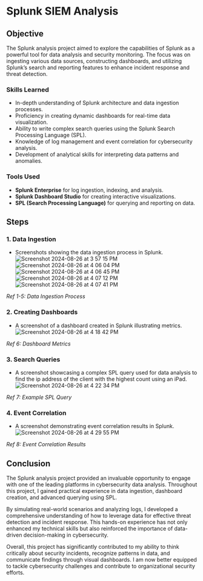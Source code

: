 # Splunk SIEM Analysis

## Objective
The Splunk analysis project aimed to explore the capabilities of Splunk as a powerful tool for data analysis and security monitoring. The focus was on ingesting various data sources, constructing dashboards, and utilizing Splunk’s search and reporting features to enhance incident response and threat detection.

### Skills Learned
- In-depth understanding of Splunk architecture and data ingestion processes.
- Proficiency in creating dynamic dashboards for real-time data visualization.
- Ability to write complex search queries using the Splunk Search Processing Language (SPL).
- Knowledge of log management and event correlation for cybersecurity analysis.
- Development of analytical skills for interpreting data patterns and anomalies.

### Tools Used
- **Splunk Enterprise** for log ingestion, indexing, and analysis.
- **Splunk Dashboard Studio** for creating interactive visualizations.
- **SPL (Search Processing Language)** for querying and reporting on data.

## Steps

### 1. **Data Ingestion**
   - Screenshots showing the data ingestion process in Splunk.
![Screenshot 2024-08-26 at 3 57 15 PM](https://github.com/user-attachments/assets/92935f20-3822-4cb2-8f7b-3926963a75c1)
![Screenshot 2024-08-26 at 4 06 04 PM](https://github.com/user-attachments/assets/a08d8ca9-2f5f-42e6-a849-d17bdeb46f2b)
![Screenshot 2024-08-26 at 4 06 45 PM](https://github.com/user-attachments/assets/a9528c47-8fda-4cd8-a9e0-4a30ed27d637)
![Screenshot 2024-08-26 at 4 07 12 PM](https://github.com/user-attachments/assets/c8f602b8-4aca-466d-aa63-5dcb39778510)
![Screenshot 2024-08-26 at 4 07 41 PM](https://github.com/user-attachments/assets/09ec2775-05c6-422b-914c-b47200a5e222)

   *Ref 1-5: Data Ingestion Process*

### 2. **Creating Dashboards**
   - A screenshot of a dashboard created in Splunk illustrating metrics.
![Screenshot 2024-08-26 at 4 18 42 PM](https://github.com/user-attachments/assets/e2d06111-900f-4123-ac97-73e95e000f5b)

   *Ref 6: Dashboard Metrics* 

### 3. **Search Queries**
   - A screenshot showcasing a complex SPL query used for data analysis to find the ip address of the client with the highest count using an iPad.
![Screenshot 2024-08-26 at 4 22 34 PM](https://github.com/user-attachments/assets/64d2b318-cd4d-44c9-a568-405a2ce78f41)

   *Ref 7: Example SPL Query*

### 4. **Event Correlation**
   - A screenshot demonstrating event correlation results in Splunk.
![Screenshot 2024-08-26 at 4 29 55 PM](https://github.com/user-attachments/assets/92d9b325-a435-4fb7-834e-96c262aafe5f)

   *Ref 8: Event Correlation Results*

## Conclusion
The Splunk analysis project provided an invaluable opportunity to engage with one of the leading platforms in cybersecurity data analysis. Throughout this project, I gained practical experience in data ingestion, dashboard creation, and advanced querying using SPL. 

By simulating real-world scenarios and analyzing logs, I developed a comprehensive understanding of how to leverage data for effective threat detection and incident response. This hands-on experience has not only enhanced my technical skills but also reinforced the importance of data-driven decision-making in cybersecurity.

Overall, this project has significantly contributed to my ability to think critically about security incidents, recognize patterns in data, and communicate findings through visual dashboards. I am now better equipped to tackle cybersecurity challenges and contribute to organizational security efforts.
